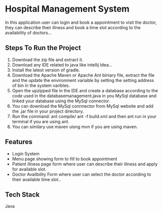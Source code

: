 
# Hospital Management System

In this application user can login and book a appointment to visit the doctor, they can describe their illness and book a time slot according to the availability of doctors...




## Steps To Run the Project
1. Download the zip file and extract it.
2. Download any IDE related to java like intellij Idea...
3. Install the latest version of gradle.
4. Download the Apache Maven or Apache Ant biniary file, extract the file and the update the environment variable by setting the setting address of bin in the system varibles.
5. Open the upzipped file in the IDE and create a database according to the code used in the databasemanagement.java in you MySql database and linked your database using the MySql connector.
6. You can download the MySql connnector from MySql website and add the .jar file in your project directory.
7. Run the command: ant compile/ ant -f build.xml and then ant run in your terminal if you are using ant.
8. You can similary use maven uisng mvn if you are using maven.


## Features

- Login System
- Menu page showing form to fill to book appointment
- Patient illness page form where user can describe their illness and apply for available slot.
- Doctor Availbility Form where user can select the doctor according to their available time slot..


## Tech Stack

Java

